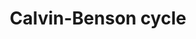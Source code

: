 ---
annotations:
- id: PW:0000056
  parent: classic metabolic pathway
  type: Pathway Ontology
  value: photosynthesis pathway
authors:
- Anwesha
- MaintBot
- Sbohler
- Youssefwalid
- Egonw
- Mkutmon
- Eweitz
description: ''
last-edited: 2021-05-26
organisms:
- Arabidopsis thaliana
redirect_from:
- /index.php/Pathway:WP2619
- /instance/WP2619
revision: null
schema-jsonld:
- '@context': https://schema.org/
  '@id': https://wikipathways.github.io/pathways/WP2619.html
  '@type': Dataset
  creator:
    '@type': Organization
    name: WikiPathways
  description: ''
  keywords:
  - 1,3-bisphosphoglycerate
  - 2-phosphoglycolate
  - 2H+
  - 3-phosphoglycerate
  - ADP
  - ATP
  - CO2
  - CO2 + H2O
  - Dihydroxyacetone phosphate
  - Glycolysis
  - H+
  - H2CO3
  - H2O
  - NADP+
  - NADPH
  - O2
  - Photorespiration
  - Pi
  - RuBisCO LSU
  - RuBisCO SSU1A
  - RuBisCO SSU1B
  - RuBisCO SSU2B
  - RuBisCO SSU3B
  - RuBisCO activase
  - Starch Metabolism
  - aldolase 1
  - aldolase 2
  - carbonic anhydrase 1
  - carbonic anhydrase 2
  - erythrose 4-phosphate
  - fructose 1,6-bisphosphate
  - fructose 6-phosphate
  - fructose-1,6-bisphosphatase
  - fructose-1,6-bisphosphate
  - glyceraldahyde-3-phosphate
  - glyceraldehyde-3-phosphate dehydrogenase 1
  - glyceraldehyde-3-phosphate dehydrogenase 2
  - phosphoglycerate kinase 1
  - phosphoglycerate kinase 2
  - phosphoribulokinase
  - ribose 5-phosphate
  - ribulose 5-phosphate
  - ribulose 5-phosphate 3-epimerase
  - ribulose 5-phosphate isomerase 3
  - ribulose 5-phosphate isomerase 4
  - ribulose-1,5-bisphosphate
  - sedoheptulose 1,7-bisphosphatase
  - sedoheptulose 1,7-bisphosphate
  - sedoheptulose 7-phosphate
  - transketolase 1
  - transketolase 2
  - triose phosphate isomerase
  - xyluloase-5-phosphate
  license: CC0
  name: Calvin-Benson cycle
seo: CreativeWork
title: Calvin-Benson cycle
wpid: WP2619
---